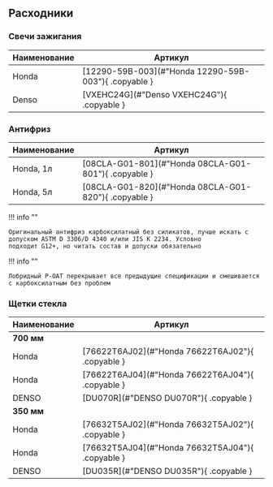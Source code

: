 ## Расходники

### Свечи зажигания

| Наименование | Артикул                                              | 
|--------------|------------------------------------------------------|
| Honda        | [12290-59B-003](#"Honda 12290-59B-003"){ .copyable } | 
| Denso        | [VXEHC24G](#"Denso VXEHC24G"){ .copyable }           | 

### Антифриз

| Наименование | Артикул                                              | 
|--------------|------------------------------------------------------|
| Honda, 1л    | [08CLA-G01-801](#"Honda 08CLA-G01-801"){ .copyable } | 
| Honda, 5л    | [08CLA-G01-820](#"Honda 08CLA-G01-820"){ .copyable } | 

!!! info ""

    Оригинальный антифриз карбоксилатный без силикатов, лучше искать с допуском ASTM D 3306/D 4340 и/или JIS K 2234. Условно
    подходит G12+, но читать состав и допуски обязательно

!!! info ""

    Лобридный P-OAT перекрывает все предыдущие спецификации и смешивается с карбоксилатным без проблем

### Щетки стекла

| Наименование | Артикул                                          | 
|--------------|--------------------------------------------------|
| **700 мм**   |                                                  |
| Honda        | [76622T6AJ02](#"Honda 76622T6AJ02"){ .copyable } | 
| Honda        | [76622T6AJ04](#"Honda 76622T6AJ04"){ .copyable } | 
| DENSO        | [DU070R](#"DENSO DU070R"){ .copyable }           | 
| **350 мм**   |                                                  |
| Honda        | [76632T5AJ02](#"Honda 76632T5AJ02"){ .copyable } | 
| Honda        | [76632T5AJ04](#"Honda 76632T5AJ04"){ .copyable } | 
| DENSO        | [DU035R](#"DENSO DU035R"){ .copyable }           | 
